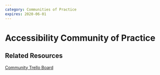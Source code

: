 ```yaml
---
category: Communities of Practice
expires: 2020-06-01
---
```

# Accessibility Community of Practice

## Related Resources

[Community Trello Board](https://trello.com/b/Yw0CSTqA/opg-accessibility-cop)
